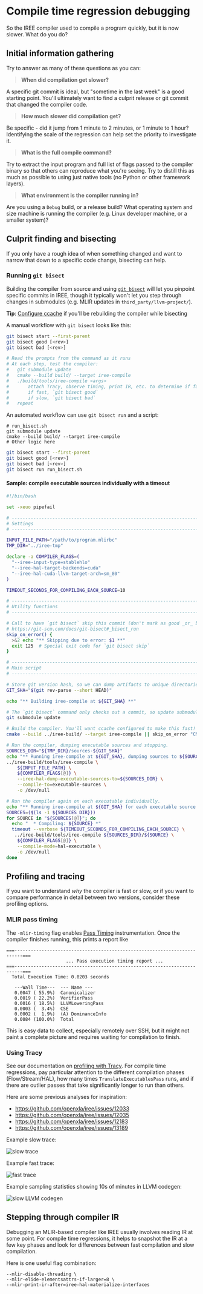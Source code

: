# Compile time regression debugging

So the IREE compiler used to compile a program quickly, but it is now slower.
What do you do?

## Initial information gathering

Try to answer as many of these questions as you can:

> **When did compilation get slower?**

  A specific git commit is ideal, but "sometime in the last week" is a good
  starting point. You'll ultimately want to find a culprit release or git
  commit that changed the compiler code.

> **How much slower did compilation get?**

  Be specific - did it jump from 1 minute to 2 minutes, or 1 minute to 1 hour?
  Identifying the scale of the regression can help set the priority to
  investigate it.

> **What is the full compile command?**

  Try to extract the input program and full list of flags passed to the
  compiler binary so that others can reproduce what you're seeing. Try to
  distill this as much as possible to using just native tools (no Python or
  other framework layers).

> **What environment is the compiler running in?**

  Are you using a `Debug` build, or a release build? What operating system and
  size machine is running the compiler (e.g. Linux developer machine, or a
  smaller system)?

## Culprit finding and bisecting

If you only have a rough idea of when something changed and want to narrow that
down to a specific code change, bisecting can help.

### Running `git bisect`

Building the compiler from source and using
[`git bisect`](https://git-scm.com/docs/git-bisect) will let you pinpoint
specific commits in IREE, though it typically won't let you step through changes
in submodules (e.g. MLIR updates in `third_party/llvm-project/`).

**Tip**: [Configure ccache](../building/cmake_with_ccache.md) if you'll be
rebuilding the compiler while bisecting

A manual workflow with `git bisect` looks like this:

```bash
git bisect start --first-parent
git bisect good [<rev>]
git bisect bad [<rev>]

# Read the prompts from the command as it runs
# At each step, test the compiler:
#   git submodule update
#   cmake --build build/ --target iree-compile
#   ./build/tools/iree-compile <args>
#       attach Tracy, observe timing, print IR, etc. to determine if fast or slow
#       if fast, `git bisect good`
#       if slow, `git bisect bad`
#   repeat
```

An automated workflow can use `git bisect run` and a script:

```shell
# run_bisect.sh
git submodule update
cmake --build build/ --target iree-compile
# Other logic here
```

```bash
git bisect start --first-parent
git bisect good [<rev>]
git bisect bad [<rev>]
git bisect run run_bisect.sh
```

#### Sample: compile executable sources individually with a timeout

```bash
#!/bin/bash

set -xeuo pipefail

# --------------------------------------------------------------------------- #
# Settings                                                                    #
# --------------------------------------------------------------------------- #

INPUT_FILE_PATH="/path/to/program.mlirbc"
TMP_DIR="../iree-tmp"

declare -a COMPILER_FLAGS=(
  "--iree-input-type=stablehlo"
  "--iree-hal-target-backends=cuda"
  "--iree-hal-cuda-llvm-target-arch=sm_80"
)

TIMEOUT_SECONDS_FOR_COMPILING_EACH_SOURCE=10

# --------------------------------------------------------------------------- #
# Utility functions                                                           #
# --------------------------------------------------------------------------- #

# Call to have `git bisect` skip this commit (don't mark as good _or_ bad)
# https://git-scm.com/docs/git-bisect#_bisect_run
skip_on_error() {
  >&2 echo "** Skipping due to error: $1 **"
  exit 125  # Special exit code for `git bisect skip`
}

# --------------------------------------------------------------------------- #
# Main script                                                                 #
# --------------------------------------------------------------------------- #

# Store git version hash, so we can dump artifacts to unique directories later.
GIT_SHA="$(git rev-parse --short HEAD)"

echo "** Building iree-compile at ${GIT_SHA} **"

# The `git bisect` command only checks out a commit, so update submodules.
git submodule update

# Build the compiler. You'll want ccache configured to make this fast!
cmake --build ../iree-build/ --target iree-compile || skip_on_error "CMake build failed"

# Run the compiler, dumping executable sources and stopping.
SOURCES_DIR="${TMP_DIR}/sources-${GIT_SHA}"
echo "** Running iree-compile at ${GIT_SHA}, dumping sources to ${SOURCES_DIR} **"
../iree-build/tools/iree-compile \
    ${INPUT_FILE_PATH} \
    ${COMPILER_FLAGS[@]} \
    --iree-hal-dump-executable-sources-to=${SOURCES_DIR} \
    --compile-to=executable-sources \
    -o /dev/null

# Run the compiler again on each executable individually.
echo "** Running iree-compile at ${GIT_SHA} for each executable source **"
SOURCES=($(ls -1 ${SOURCES_DIR}))
for SOURCE in "${SOURCES[@]}"; do
  echo "  * Compiling: ${SOURCE} *"
  timeout --verbose ${TIMEOUT_SECONDS_FOR_COMPILING_EACH_SOURCE} \
   ../iree-build/tools/iree-compile ${SOURCES_DIR}/${SOURCE} \
    ${COMPILER_FLAGS[@]} \
    --compile-mode=hal-executable \
    -o /dev/null
done
```

## Profiling and tracing

If you want to understand _why_ the compiler is fast or slow, or if you want to
compare performance in detail between two versions, consider these profiling
options.

### MLIR pass timing

The `-mlir-timing` flag enables
[Pass Timing](https://mlir.llvm.org/docs/PassManagement/#pass-timing)
instrumentation. Once the compiler finishes running, this prints a report like

```shell
===-------------------------------------------------------------------------===
                      ... Pass execution timing report ...
===-------------------------------------------------------------------------===
  Total Execution Time: 0.0203 seconds

   ---Wall Time---  --- Name ---
   0.0047 ( 55.9%)  Canonicalizer
   0.0019 ( 22.2%)  VerifierPass
   0.0016 ( 18.5%)  LLVMLoweringPass
   0.0003 (  3.4%)  CSE
   0.0002 (  1.9%)  (A) DominanceInfo
   0.0084 (100.0%)  Total
```

This is easy data to collect, especially remotely over SSH, but it might not
paint a complete picture and requires waiting for compilation to finish.

### Using Tracy

<!-- TODO(scotttodd): update link -->

See our documentation on
[profiling with Tracy](../performance/profiling_with_tracy.md). For compile
time regressions, pay particular attention to the different compilation phases
(Flow/Stream/HAL), how many times `TranslateExecutablesPass` runs, and if there
are outlier passes that take significantly longer to run than others.

Here are some previous analyses for inspiration:

* <https://github.com/openxla/iree/issues/12033>
* <https://github.com/openxla/iree/issues/12035>
* <https://github.com/openxla/iree/issues/12183>
* <https://github.com/openxla/iree/issues/13189>

Example slow trace:

![slow trace](https://user-images.githubusercontent.com/4010439/233436147-2fa0fbb3-80cd-474c-bfff-3441c2d8f8fc.png)

Example fast trace:

![fast trace](https://user-images.githubusercontent.com/4010439/233455673-7469066b-2b0d-4462-b6a5-3af4a502e591.png)

Example sampling statistics showing 10s of minutes in LLVM codegen:

![slow LLVM codegen](https://user-images.githubusercontent.com/4010439/233441298-3c4f5afa-d1cc-43b3-8900-58652f295fe2.png)

## Stepping through compiler IR

Debugging an MLIR-based compiler like IREE usually involves reading IR at some
point. For compile time regressions, it helps to snapshot the IR at a few key
phases and look for differences between fast compilation and slow compilation.

Here is one useful flag combination:

```shell
--mlir-disable-threading \
--mlir-elide-elementsattrs-if-larger=8 \
--mlir-print-ir-after=iree-hal-materialize-interfaces
```
